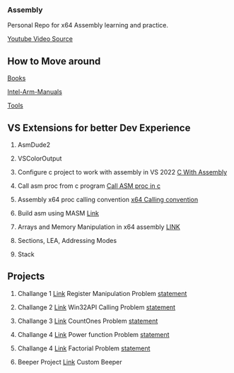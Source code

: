 ### Assembly
Personal Repo for x64 Assembly learning and practice.

[Youtube Video Source](https://www.youtube.com/watch?v=nGivmJMlBH8)

## How to Move around 

[Books](Books/)

[Intel-Arm-Manuals](Manuals/)

[Tools](Tools/)

## VS Extensions for better Dev Experience 
1. AsmDude2
2. VSColorOutput

1. Configure c project to work with assembly in VS 2022
[C With Assembly](Projects/VS-ASM-TEMPLATE/Assembly%20Project.zip)

2. Call asm proc from c program
[Call ASM proc in c](Projects/AsmBasic/)

3. Assembly x64 proc calling convention
[x64 Calling convention](Projects/x64%20Calling%20Convention/)

4. Build asm using MASM
[Link](Projects/build-asm-using-masm/)

5. Arrays and Memory Manipulation in x64 assembly [LINK](/Projects/Arrays)

6. Sections, LEA, Addressing Modes

7. Stack

## Projects 

1. Challange 1 [Link](Projects/Challenge_01/) Register Manipulation Problem [statement](/Projects/Challenges.txt)

2. Challange 2 [Link](Projects/Challenge_02/) Win32API Calling Problem [statement](/Projects/Challenges.txt)

3. Challange 3 [Link](Projects/Challenge_03/) CountOnes Problem [statement](/Projects/Challenges.txt)

4. Challange 4 [Link](Projects/Challenge_04/) Power function Problem [statement](/Projects/Challenges.txt)

5. Challange 4 [Link](Projects/Challenge_05/) Factorial Problem [statement](/Projects/Challenges.txt)

6. Beeper Project [Link](Projects/Beeper/) Custom Beeper 
